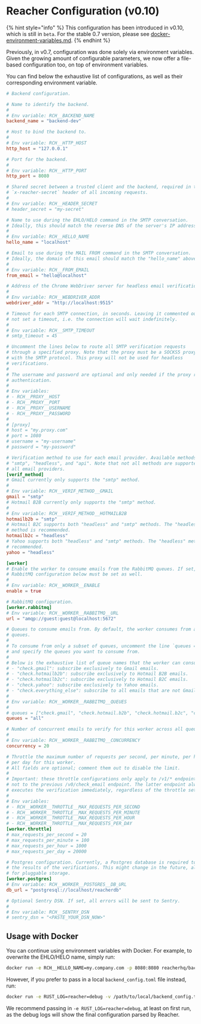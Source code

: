 # Reacher Configuration (v0.10)

{% hint style="info" %}
This configuration has been introduced in v0.10, which is still in `beta`. For the stable 0.7 version, please see [docker-environment-variables.md](../../self-hosting/docker-environment-variables.md "mention").
{% endhint %}

Previously, in v0.7, configuration was done solely via environment variables. Given the growing amount of configurable parameters, we now offer a file-based configuration too, on top of environment variables.

You can find below the exhaustive list of configurations, as well as their corresponding environment variable.

```toml
# Backend configuration.

# Name to identify the backend.
#
# Env variable: RCH__BACKEND_NAME
backend_name = "backend-dev"

# Host to bind the backend to.
#
# Env variable: RCH__HTTP_HOST
http_host = "127.0.0.1"

# Port for the backend.
#
# Env variable: RCH__HTTP_PORT
http_port = 8080

# Shared secret between a trusted client and the backend, required in the
# `x-reacher-secret` header of all incoming requests.
#
# Env variable: RCH__HEADER_SECRET
# header_secret = "my-secret"

# Name to use during the EHLO/HELO command in the SMTP conversation.
# Ideally, this should match the reverse DNS of the server's IP address.
#
# Env variable: RCH__HELLO_NAME
hello_name = "localhost"

# Email to use during the MAIL FROM command in the SMTP conversation.
# Ideally, the domain of this email should match the "hello_name" above.
#
# Env variable: RCH__FROM_EMAIL
from_email = "hello@localhost"

# Address of the Chrome WebDriver server for headless email verifications.
#
# Env variable: RCH__WEBDRIVER_ADDR
webdriver_addr = "http://localhost:9515"

# Timeout for each SMTP connection, in seconds. Leaving it commented out will
# not set a timeout, i.e. the connection will wait indefinitely.
#
# Env variable: RCH__SMTP_TIMEOUT
# smtp_timeout = 45

# Uncomment the lines below to route all SMTP verification requests
# through a specified proxy. Note that the proxy must be a SOCKS5 proxy to work
# with the SMTP protocol. This proxy will not be used for headless
# verifications.
#
# The username and password are optional and only needed if the proxy requires
# authentication.
#
# Env variables:
# - RCH__PROXY__HOST
# - RCH__PROXY__PORT
# - RCH__PROXY__USERNAME
# - RCH__PROXY__PASSWORD
#
# [proxy]
# host = "my.proxy.com"
# port = 1080
# username = "my-username"
# password = "my-password"

# Verification method to use for each email provider. Available methods are:
# "smtp", "headless", and "api". Note that not all methods are supported by
# all email providers.
[verif_method]
# Gmail currently only supports the "smtp" method.
#
# Env variable: RCH__VERIF_METHOD__GMAIL
gmail = "smtp"
# Hotmail B2B currently only supports the "smtp" method.
#
# Env variable: RCH__VERIF_METHOD__HOTMAILB2B
hotmailb2b = "smtp"
# Hotmail B2C supports both "headless" and "smtp" methods. The "headless"
# method is recommended.
hotmailb2c = "headless"
# Yahoo supports both "headless" and "smtp" methods. The "headless" method is
# recommended.
yahoo = "headless"

[worker]
# Enable the worker to consume emails from the RabbitMQ queues. If set, the
# RabbitMQ configuration below must be set as well.
#
# Env variable: RCH__WORKER__ENABLE
enable = true

# RabbitMQ configuration.
[worker.rabbitmq]
# Env variable: RCH__WORKER__RABBITMQ__URL
url = "amqp://guest:guest@localhost:5672"

# Queues to consume emails from. By default, the worker consumes from all
# queues.
#
# To consume from only a subset of queues, uncomment the line `queues = "all"`
# and specify the queues you want to consume from.
#
# Below is the exhaustive list of queue names that the worker can consume from:
# - "check.gmail": subscribe exclusively to Gmail emails.
# - "check.hotmailb2b": subscribe exclusively to Hotmail B2B emails.
# - "check.hotmailb2c": subscribe exclusively to Hotmail B2C emails.
# - "check.yahoo": subscribe exclusively to Yahoo emails.
# - "check.everything_else": subscribe to all emails that are not Gmail, Yahoo, or Hotmail.
#
# Env variable: RCH__WORKER__RABBITMQ__QUEUES
#
# queues = ["check.gmail", "check.hotmail.b2b", "check.hotmail.b2c", "check.yahoo", "check.everything_else"]
queues = "all"

# Number of concurrent emails to verify for this worker across all queues.
#
# Env variable: RCH__WORKER__RABBITMQ__CONCURRENCY
concurrency = 20

# Throttle the maximum number of requests per second, per minute, per hour, and
# per day for this worker.
# All fields are optional; comment them out to disable the limit.
#
# Important: these throttle configurations only apply to /v1/* endpoints, and
# not to the previous /v0/check_email endpoint. The latter endpoint always
# executes the verification immediately, regardless of the throttle settings.
#
# Env variables:
# - RCH__WORKER__THROTTLE__MAX_REQUESTS_PER_SECOND
# - RCH__WORKER__THROTTLE__MAX_REQUESTS_PER_MINUTE
# - RCH__WORKER__THROTTLE__MAX_REQUESTS_PER_HOUR
# - RCH__WORKER__THROTTLE__MAX_REQUESTS_PER_DAY
[worker.throttle]
# max_requests_per_second = 20
# max_requests_per_minute = 100
# max_requests_per_hour = 1000
# max_requests_per_day = 20000

# Postgres configuration. Currently, a Postgres database is required to store
# the results of the verifications. This might change in the future, allowing
# for pluggable storage.
[worker.postgres]
# Env variable: RCH__WORKER__POSTGRES__DB_URL
db_url = "postgresql://localhost/reacherdb"

# Optional Sentry DSN. If set, all errors will be sent to Sentry.
#
# Env variable: RCH__SENTRY_DSN
# sentry_dsn = "<PASTE_YOUR_DSN_NOW>"
```

## Usage with Docker

You can continue using environment variables with Docker. For example, to overwrite the EHLO/HELO name, simply run:

```bash
docker run -e RCH__HELLO_NAME=my.company.com -p 8080:8080 reacherhq/backend:beta
```

However, if you prefer to pass in a local `backend_config.toml` file instead, run:

```bash
docker run -e RUST_LOG=reacher=debug -v /path/to/local/backend_config.toml:./backend_config.toml -p 8080:8080 reacherhq/backend:beta
```

We recommend passing in `-e RUST_LOG=reacher=debug`, at least on first run, as the debug logs will show the final configuration parsed by Reacher.
